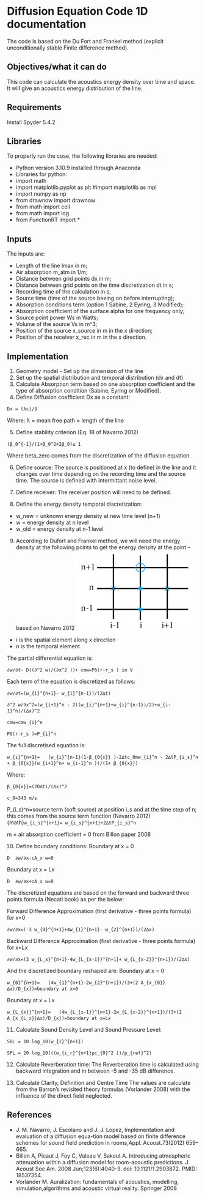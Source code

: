 # Diffusion Equation Code 1D documentation

The code is based on the Du Fort and Frankel method (explicit unconditionally stable Finite difference method).

## Objectives/what it can do
This code can calculate the acoustics energy density over time and space. It will give an acoustics energy distribution of the line.

## Requirements
Install Spyder 5.4.2

## Libraries
To properly run the cose, the following libraries are needed:
- Python version 3.10.9 installed through Anaconda
- Libraries for python:
- import math
- import matplotlib.pyplot as plt #import matplotlib as mpl
- import numpy as np
- from drawnow import drawnow
- from math import ceil
- from math import log
- from FunctionRT import *

## Inputs
The inputs are:
- Length of the line lmax in m;
- Air absorption m_atm in 1/m;
- Distance between grid points dx in m;
- Distance between grid points on the time discretization dt in s;
- Recording time of the calculation in s;
- Source time (time of the source beeing on before interrupting);
- Absorption conditions term (option 1 Sabine, 2 Eyring, 3 Modified); 
- Absorption coefficient of the surface alpha for one frequency only;
- Source point power Ws in Watts;
- Volume of the source Vs in m^3;
- Position of the source x_source in m in the x direction;
- Position of the receiver x_rec in m in the x direction.

## Implementation
1. Geometry model - Set up the dimension of the line
2. Set up the spatial distribution and temporal distribution (dx and dt)
3. Calculate Absorption term based on one absorption coefficient and the type of absorption condition (Sabine, Eyring or Modified).
4. Define Diffusion coefficient Dx as a constant:
```{math}
Dx = (λc)/3
```
Where:
λ = mean free path = length of the line

5. Define stability criterion (Eq. 18 of Navarro 2012)
```{math}
(β_0^{-1}/(1+β_0^2+2β_0)≤ 1
```
Where beta\_zero comes from the discretization of the diffusion equation.

6. Define source:
The source is positioned at x (to define) in the line and it changes over time depending on the recording time and the source time. The source is defined with intermittant noise level.

7. Define receiver:
The receiver position will need to be defined.

8. Define the energy density temporal discretization:

- w\_new = unknown energy density at new time level (n+1)
- w = energy density at n level
- w\_old = energy density at n-1 level

9. According to Dufort and Frankel method, we will need the energy density at the following points to get the energy density at the point – based on Navarro 2012
![Grid 1D](images/1DGrid.png)

- i is the spatial element along x direction
- n is the temporal element

The partial differential equation is:
```{math}
∂w/∂t- D((∂^2 w)/(∂x^2 ))+ cmw=Pδ(r-r_s ) in V
```
Each term of the equation is discretized as follows:
```{math}
∂w/∂t=(w_{i}^{n+1}- w_{i}^{n-1})/(2∆t)
```
```{math}
∂^2 w/∂x^2=(w_{i+1}^n - 2((w_{i}^{n+1}+w_{i}^{n-1})/2)+w_{i-1}^n)/(∆x)^2
```
```{math}
cmw=cmw_{i}^n
```
```{math}
Pδ(r-r_s )=P_{i}^n
```
The full discretised equation is:
```{math}
w_{i}^{n+1}=   (w_{i}^{n-1}(1-β_{0{x}} )-2∆tc_0mw_{i}^n - 2∆tP_{i_s}^n + β_{0{x}}(w_{i+1}^n+ w_{i-1}^n ))/(1+ β_{0{x}})
```
Where:
```{math}
β_{0{x}}=(2D∆t)/(∆x)^2 
```
```{math}
c_0=343 m/s
```
P_(i_s)^n=source term (soft source) at position i_s and at the time step of n; this comes from the source term function (Navarro 2012) {math}`w_{i_s}^{n+1}= w_{i_s}^{n+1}+2∆tP_{i_s}^n`

m = air absorption coefficient = 0 from Billon paper 2008

10. Define boundary conditions:
Boundary at x = 0
```{math}
D  ∂w/∂x-cA_x w=0
```
Boundary at x = Lx
```{math}
D  ∂w/∂x+cA_x w=0
```
The discretized equations are based on the forward and backward three points formula (Necati book) as per the below:

Forward Difference Approximation (first derivative - three points formula) for x=0
```{math}
∂w/∂x=(-3 w_{0}^{n+1}+4w_{1}^{n+1}- w_{2}^{n+1})/(2∆x)
```
Backward Difference Approximation (first derivative - three points formula) for x=Lx
```{math}
∂w/∂x=(3 w_{L_x}^{n+1}-4w_{L_{x-1}}^{n+1}+ w_{L_{x-2}}^{n+1})/(2∆x)
```
And the discretized boundary reshaped are:
Boundary at x = 0
```{math}
w_{0}^{n+1}=   (4w_{1}^{n+1}-2w_{2}^{n+1})/(3+(2 A_{x_{0}}∆x)/D_{x})=boundary at x=0
```
Boundary at x = Lx
```{math}
w_{L_{x}}^{n+1}=   (4w_{L_{x-1}}^{n+1}-2w_{L_{x-2}}^{n+1})/(3+(2 A_{x_{L_x}}∆x)/D_{x})=boundary at x=Lx
```
11. Calculate Sound Density Level and Sound Pressure Level:
```{math}
SDL = 10 log_10⁡(w_{i}^{n+1})
```
```{math}
SPL = 20 log_10⁡(((w_{i_r}^{n+1}ρc_{0}^2 ))/p_{ref}^2) 
```
12. Calculate Reverberation time:
The Reverberation time is calculated using backward integration and in between -5 and -35 dB difference. 

13. Calculate Clarity, Definition and Centre Time
The values are calculate from the Barron’s revisited theory formulas (Vorlander 2008) with the influence of the direct field neglected.

## References
- J. M. Navarro, J. Escolano and J. J. Lopez, Implementation and evaluation of a diffusion equa-tion model based on finite difference schemes for sound field prediction in rooms,Appl. Acoust.73(2012) 659–665.
- Billon A, Picaut J, Foy C, Valeau V, Sakout A. Introducing atmospheric attenuation within a diffusion model for room-acoustic predictions. J Acoust Soc Am. 2008 Jun;123(6):4040-3. doi: 10.1121/1.2903872. PMID: 18537354.
- Vorländer M. Auralization: fundamentals of acoustics, modelling, simulation,algorithms and acoustic virtual reality. Springer 2008